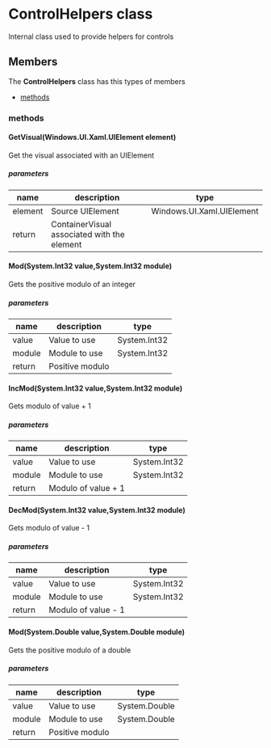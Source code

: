 
# ControlHelpers class

Internal class used to provide helpers for controls

## Members

The **ControlHelpers** class has this types of members

* [methods](#methods)

### methods

#### GetVisual(Windows.UI.Xaml.UIElement element)

Get the visual associated with an UIElement

##### parameters



| name | description | type |
| --- | --- | --- |
| element | Source UIElement | Windows.UI.Xaml.UIElement |
| return |ContainerVisual associated with the element |

#### Mod(System.Int32 value,System.Int32 module)

Gets the positive modulo of an integer

##### parameters



| name | description | type |
| --- | --- | --- |
| value | Value to use | System.Int32 |
| module | Module to use | System.Int32 |
| return |Positive modulo |

#### IncMod(System.Int32 value,System.Int32 module)

Gets modulo of value + 1

##### parameters



| name | description | type |
| --- | --- | --- |
| value | Value to use | System.Int32 |
| module | Module to use | System.Int32 |
| return |Modulo of value + 1 |

#### DecMod(System.Int32 value,System.Int32 module)

Gets modulo of value - 1

##### parameters



| name | description | type |
| --- | --- | --- |
| value | Value to use | System.Int32 |
| module | Module to use | System.Int32 |
| return |Modulo of value - 1 |

#### Mod(System.Double value,System.Double module)

Gets the positive modulo of a double

##### parameters



| name | description | type |
| --- | --- | --- |
| value | Value to use | System.Double |
| module | Module to use | System.Double |
| return |Positive modulo |

